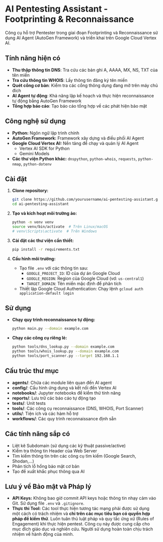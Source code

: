# AI Pentesting Assistant - Footprinting & Reconnaissance

Công cụ hỗ trợ Pentester trong giai đoạn Footprinting và Reconnaissance sử dụng AI Agent (AutoGen Framework) và triển khai trên Google Cloud Vertex AI.

## Tính năng hiện có

* **Thu thập thông tin DNS**: Tra cứu các bản ghi A, AAAA, MX, NS, TXT của tên miền
* **Tra cứu thông tin WHOIS**: Lấy thông tin đăng ký tên miền
* **Quét cổng cơ bản**: Kiểm tra các cổng thông dụng đang mở trên máy chủ đích
* **AI Agent tự động**: Khả năng lập kế hoạch và thực hiện reconnaissance tự động bằng AutoGen Framework
* **Tổng hợp báo cáo**: Tạo báo cáo tổng hợp về các phát hiện bảo mật

## Công nghệ sử dụng

* **Python:** Ngôn ngữ lập trình chính
* **AutoGen Framework:** Framework xây dựng và điều phối AI Agent
* **Google Cloud Vertex AI:** Nền tảng để chạy và quản lý AI Agent
    * Vertex AI SDK for Python 
    * Gemini Models
* **Các thư viện Python khác:** `dnspython`, `python-whois`, `requests`, `python-nmap`, `python-dotenv`

## Cài đặt

1.  **Clone repository:**
    ```bash
    git clone https://github.com/yourusername/ai-pentesting-assistant.git
    cd ai-pentesting-assistant
    ```

2.  **Tạo và kích hoạt môi trường ảo:**
    ```bash
    python -m venv venv
    source venv/bin/activate  # Trên Linux/macOS
    # venv\Scripts\activate  # Trên Windows
    ```

3.  **Cài đặt các thư viện cần thiết:**
    ```bash
    pip install -r requirements.txt
    ```

4.  **Cấu hình môi trường:**
    * Tạo file `.env` với các thông tin sau:
        * `GOOGLE_PROJECT_ID`: ID của dự án Google Cloud
        * `GOOGLE_REGION`: Region của Google Cloud (vd: `us-central1`)
        * `TARGET_DOMAIN`: Tên miền mặc định để phân tích
    * Thiết lập Google Cloud Authentication: Chạy lệnh `gcloud auth application-default login`

## Sử dụng

* **Chạy quy trình reconnaissance tự động:**
    ```bash
    python main.py --domain example.com
    ```

* **Chạy các công cụ riêng lẻ:**
    ```bash
    python tools/dns_lookup.py --domain example.com
    python tools/whois_lookup.py --domain example.com
    python tools/port_scanner.py --target 192.168.1.1
    ```

## Cấu trúc thư mục

* **agents/**: Chứa các module liên quan đến AI agent
* **config/**: Cấu hình ứng dụng và kết nối đến Vertex AI
* **notebooks/**: Jupyter notebooks để kiểm thử tính năng
* **reports/**: Lưu trữ các báo cáo tự động tạo
* **tests/**: Unit tests
* **tools/**: Các công cụ reconnaissance (DNS, WHOIS, Port Scanner)
* **utils/**: Tiện ích và các hàm hỗ trợ
* **workflows/**: Các quy trình reconnaissance định sẵn

## Các tính năng sắp có

* Liệt kê Subdomain (sử dụng các kỹ thuật passive/active)
* Kiểm tra thông tin Header của Web Server
* Tìm kiếm thông tin trên các công cụ tìm kiếm (Google Search, Shodan,...)
* Phân tích lỗ hổng bảo mật cơ bản
* Tạo đề xuất khắc phục thông qua AI

## Lưu ý về Bảo mật và Pháp lý

* **API Keys:** Không bao giờ commit API keys hoặc thông tin nhạy cảm vào Git. Sử dụng file `.env` và `.gitignore`.
* **Thực thi Tool:** Các tool thực hiện tương tác mạng phải được sử dụng một cách có trách nhiệm và **chỉ trên các mục tiêu bạn có quyền hợp pháp để kiểm thử**. Luôn tuân thủ luật pháp và quy tắc ứng xử (Rules of Engagement) khi thực hiện pentest. Công cụ này được cung cấp cho mục đích giáo dục và nghiên cứu. Người sử dụng hoàn toàn chịu trách nhiệm về hành động của mình.